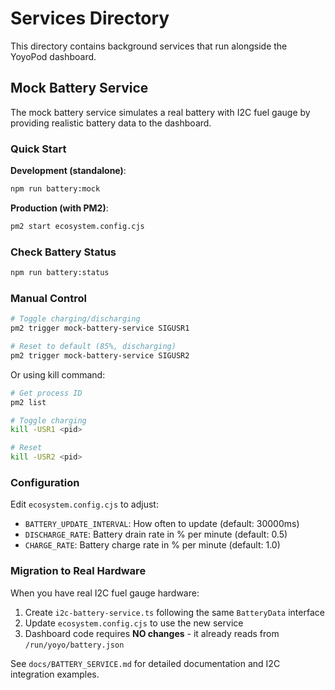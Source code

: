 # Services Directory

This directory contains background services that run alongside the YoyoPod dashboard.

## Mock Battery Service

The mock battery service simulates a real battery with I2C fuel gauge by providing realistic battery data to the dashboard.

### Quick Start

**Development (standalone)**:
```bash
npm run battery:mock
```

**Production (with PM2)**:
```bash
pm2 start ecosystem.config.cjs
```

### Check Battery Status

```bash
npm run battery:status
```

### Manual Control

```bash
# Toggle charging/discharging
pm2 trigger mock-battery-service SIGUSR1

# Reset to default (85%, discharging)
pm2 trigger mock-battery-service SIGUSR2
```

Or using kill command:
```bash
# Get process ID
pm2 list

# Toggle charging
kill -USR1 <pid>

# Reset
kill -USR2 <pid>
```

### Configuration

Edit `ecosystem.config.cjs` to adjust:
- `BATTERY_UPDATE_INTERVAL`: How often to update (default: 30000ms)
- `DISCHARGE_RATE`: Battery drain rate in % per minute (default: 0.5)
- `CHARGE_RATE`: Battery charge rate in % per minute (default: 1.0)

### Migration to Real Hardware

When you have real I2C fuel gauge hardware:

1. Create `i2c-battery-service.ts` following the same `BatteryData` interface
2. Update `ecosystem.config.cjs` to use the new service
3. Dashboard code requires **NO changes** - it already reads from `/run/yoyo/battery.json`

See `docs/BATTERY_SERVICE.md` for detailed documentation and I2C integration examples.

